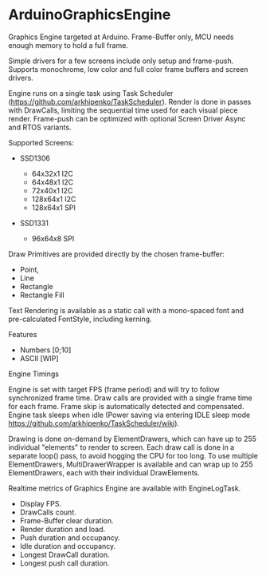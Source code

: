 # ArduinoGraphicsEngine

Graphics Engine targeted at Arduino. 
Frame-Buffer only, MCU needs enough memory to hold a full frame.

Simple drivers for a few screens include only setup and frame-push.
Supports monochrome, low color and full color frame buffers and screen drivers.


Engine runs on a single task using Task Scheduler (https://github.com/arkhipenko/TaskScheduler).
Render is done in passes with DrawCalls, limiting the sequential time used for each visual piece render.
Frame-push can be optimized with optional Screen Driver Async and RTOS variants.

Supported Screens:
- SSD1306
  - 64x32x1 I2C
  - 64x48x1 I2C
  - 72x40x1 I2C
  - 128x64x1 I2C
  - 128x64x1 SPI

- SSD1331
  - 96x64x8 SPI
    

Draw Primitives are provided directly by the chosen frame-buffer:
- Point,
- Line
- Rectangle
- Rectangle Fill


Text Rendering is available as a static call with a mono-spaced font and pre-calculated FontStyle, including kerning.

Features
- Numbers [0;10]
- ASCII [WIP]


Engine Timings

Engine is set with target FPS (frame period) and will try to follow synchronized frame time.
Draw calls are provided with a single frame time for each frame.
Frame skip is automatically detected and compensated. 
Engine task sleeps when idle (Power saving via entering IDLE sleep mode https://github.com/arkhipenko/TaskScheduler/wiki).

Drawing is done on-demand by ElementDrawers, which can have up to 255 individual "elements" to render to screen.
Each draw call is done in a separate loop() pass, to avoid hogging the CPU for too long.
To use multiple ElementDrawers, MultiDrawerWrapper is available and can wrap up to 255 ElementDrawers, each with their individual DrawElements.


Realtime metrics of Graphics Engine are available with EngineLogTask.
- Display FPS.
- DrawCalls count.
- Frame-Buffer clear duration.
-	Render duration and load.
-	Push duration and occupancy.
- Idle duration and occupancy.
- Longest DrawCall duration.
- Longest push call duration.


